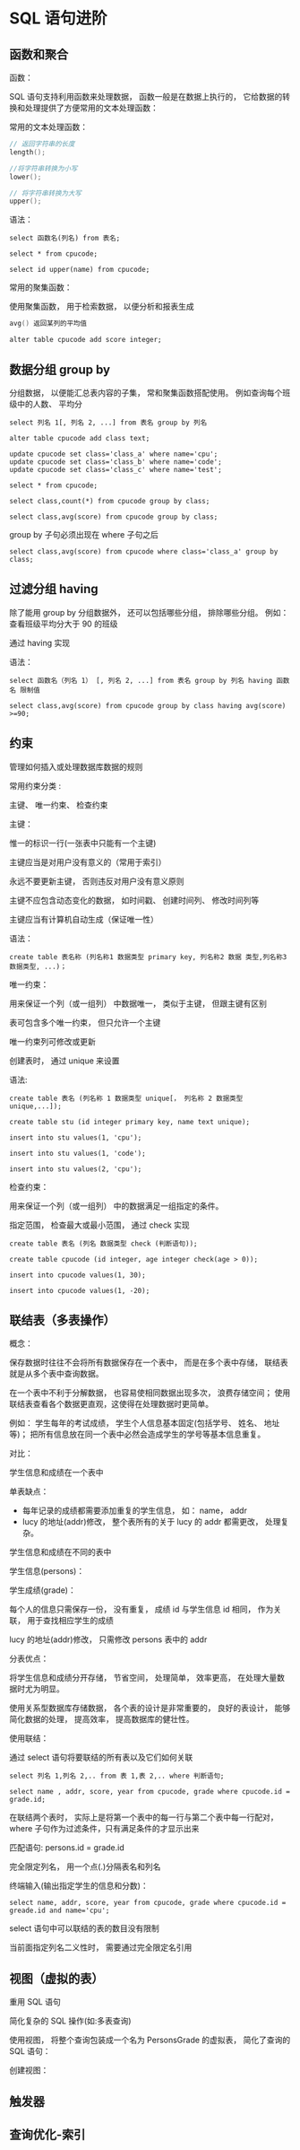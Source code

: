 

# SQL 语句进阶



## 函数和聚合  



函数：  

SQL 语句支持利用函数来处理数据， 函数一般是在数据上执行的， 它给数据的转换和处理提供了方便常用的文本处理函数：  



常用的文本处理函数：  



```c
// 返回字符串的长度
length();
```



```c
//将字符串转换为小写
lower();
```



```c
// 将字符串转换为大写
upper();
```



语法： 

```sqlite
select 函数名(列名) from 表名;
```



```sqlite
select * from cpucode;
```



```sqlite
select id upper(name) from cpucode;
```



常用的聚集函数：  

使用聚集函数， 用于检索数据， 以便分析和报表生成  



```c
avg() 返回某列的平均值
```





```sqlite
alter table cpucode add score integer;
```







## 数据分组 group by  



分组数据， 以便能汇总表内容的子集， 常和聚集函数搭配使用。 例如查询每个班级中的人数、 平均分  



```sqlite
select 列名 1[, 列名 2, ...] from 表名 group by 列名
```



```sqlite
alter table cpucode add class text;

update cpucode set class='class_a' where name='cpu';
update cpucode set class='class_b' where name='code';
update cpucode set class='class_c' where name='test';
```





```sqlite
select * from cpucode;

select class,count(*) from cpucode group by class;

select class,avg(score) from cpucode group by class;
```



group by 子句必须出现在 where 子句之后  



```sqlite
select class,avg(score) from cpucode where class='class_a' group by class;
```





## 过滤分组 having  



除了能用 group by 分组数据外， 还可以包括哪些分组， 排除哪些分组。 例如： 查看班级平均分大于 90 的班级  



通过 having 实现  



语法：  



```sqlite
select 函数名（列名 1） [, 列名 2, ...] from 表名 group by 列名 having 函数名 限制值
```



```sqlite
select class,avg(score) from cpucode group by class having avg(score) >=90; 
```







## 约束  



管理如何插入或处理数据库数据的规则  



常用约束分类 :

主键、 唯一约束、 检查约束  



主键：

惟一的标识一行(一张表中只能有一个主键)

主键应当是对用户没有意义的（常用于索引）

永远不要更新主键， 否则违反对用户没有意义原则

主键不应包含动态变化的数据， 如时间戳、 创建时间列、 修改时间列等

主键应当有计算机自动生成（保证唯一性）  



语法：  

```sqlite
create table 表名称 (列名称1 数据类型 primary key, 列名称2 数据 类型,列名称3 数据类型, ...)；
```



唯一约束：

用来保证一个列（或一组列） 中数据唯一， 类似于主键， 但跟主键有区别

表可包含多个唯一约束， 但只允许一个主键

唯一约束列可修改或更新

创建表时， 通过 unique 来设置  



语法:  

```sqlite
create table 表名 (列名称 1 数据类型 unique[， 列名称 2 数据类型 unique,...]);
```



```sqlite
create table stu (id integer primary key, name text unique);
```



```sqlite
insert into stu values(1, 'cpu');
```



```sqlite
insert into stu values(1, 'code');
```



```sqlite
insert into stu values(2, 'cpu');
```



检查约束：  

用来保证一个列（或一组列） 中的数据满足一组指定的条件。  

指定范围， 检查最大或最小范围， 通过 check 实现



```sqlite
create table 表名 (列名 数据类型 check (判断语句));  
```



```sqlite
create table cpucode (id integer, age integer check(age > 0));
```



```sqlite
insert into cpucode values(1, 30);
```



```sqlite
insert into cpucode values(1, -20);
```







## 联结表（多表操作）  



概念：  

保存数据时往往不会将所有数据保存在一个表中， 而是在多个表中存储， 联结表就是从多个表中查询数据。  



在一个表中不利于分解数据， 也容易使相同数据出现多次， 浪费存储空间； 使用联结表查看各个数据更直观，这使得在处理数据时更简单。  



例如： 学生每年的考试成绩， 学生个人信息基本固定(包括学号、 姓名、 地址等)； 把所有信息放在同一个表中必然会造成学生的学号等基本信息重复。  



对比：

学生信息和成绩在一个表中  





单表缺点：  

*   每年记录的成绩都需要添加重复的学生信息， 如： name， addr  
*   lucy 的地址(addr)修改， 整个表所有的关于 lucy 的 addr 都需更改， 处理复杂。  



学生信息和成绩在不同的表中

学生信息(persons)：  





学生成绩(grade)：  



每个人的信息只需保存一份， 没有重复， 成绩 id 与学生信息 id 相同， 作为关联， 用于查找相应学生的成绩  



lucy 的地址(addr)修改， 只需修改 persons 表中的 addr  



分表优点：  

将学生信息和成绩分开存储， 节省空间， 处理简单， 效率更高， 在处理大量数据时尤为明显。  



使用关系型数据库存储数据， 各个表的设计是非常重要的， 良好的表设计， 能够简化数据的处理， 提高效率， 提高数据库的健壮性。  





使用联结：  



通过 select 语句将要联结的所有表以及它们如何关联  



```sqlite
select 列名 1,列名 2,.. from 表 1,表 2,.. where 判断语句;
```



```sqlite
select name , addr, score, year from cpucode, grade where cpucode.id = grade.id;
```



在联结两个表时， 实际上是将第一个表中的每一行与第二个表中每一行配对， where 子句作为过滤条件，只有满足条件的才显示出来  



匹配语句: persons.id = grade.id

完全限定列名， 用一个点(.)分隔表名和列名



终端输入(输出指定学生的信息和分数)：  



```sqlite
select name, addr, score, year from cpucode, grade where cpucode.id = greade.id and name='cpu';
```







select 语句中可以联结的表的数目没有限制

当前面指定列名二义性时， 需要通过完全限定名引用  



## 视图（虚拟的表）  



重用 SQL 语句

简化复杂的 SQL 操作(如:多表查询)  







使用视图， 将整个查询包装成一个名为 PersonsGrade 的虚拟表， 简化了查询的 SQL 语句：  





创建视图：  







## 触发器  



















## 查询优化-索引  































